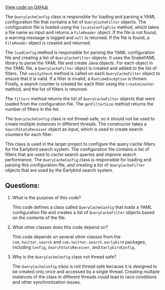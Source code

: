 [View code on GitHub](https://github.com/misbahsy/the-algorithm/src/java/com/twitter/search/earlybird/querycache/QueryCacheConfig.java)

The `QueryCacheConfig` class is responsible for loading and parsing a YAML configuration file that contains a list of `QueryCacheFilter` objects. The configuration file is loaded using the `locateConfigFile` method, which takes a file name as input and returns a `FileReader` object. If the file is not found, a warning message is logged and `null` is returned. If the file is found, a `FileReader` object is created and returned.

The `loadConfig` method is responsible for parsing the YAML configuration file and creating a list of `QueryCacheFilter` objects. It uses the SnakeYAML library to parse the YAML file and create Java objects. For each object in the YAML file, a `QueryCacheFilter` object is created and added to the list of filters. The `sanityCheck` method is called on each `QueryCacheFilter` object to ensure that it is valid. If a filter is invalid, a `RuntimeException` is thrown. Finally, a search counter is created for each filter using the `createCounter` method, and the list of filters is returned.

The `filters` method returns the list of `QueryCacheFilter` objects that were loaded from the configuration file. The `getFilterSize` method returns the number of filters in the list.

The `QueryCacheConfig` class is not thread-safe, so it should not be used to create multiple instances in different threads. The constructor takes a `SearchStatsReceiver` object as input, which is used to create search counters for each filter.

This class is used in the larger project to configure the query cache filters for the Earlybird search system. The configuration file contains a list of filters that are used to cache search queries and improve search performance. The `QueryCacheConfig` class is responsible for loading and parsing this configuration file, and creating a list of `QueryCacheFilter` objects that are used by the Earlybird search system.
## Questions: 
 1. What is the purpose of this code?
    
    This code defines a class called `QueryCacheConfig` that loads a YAML configuration file and creates a list of `QueryCacheFilter` objects based on the contents of the file.

2. What other classes does this code depend on?
    
    This code depends on several other classes from the `com.twitter.search` and `com.twitter.search.earlybird` packages, including `Config`, `SearchStatsReceiver`, and `EarlybirdConfig`.

3. Why is the `QueryCacheConfig` class not thread safe?
    
    The `QueryCacheConfig` class is not thread safe because it is designed to be created only once and accessed by a single thread. Creating multiple instances of the class in different threads could lead to race conditions and other synchronization issues.